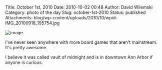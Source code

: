 Title: October 1st, 2010 
Date: 2010-10-02 00:48
Author: David Wilemski
Category: photo of the day
Slug: october-1st-2010
Status: published
Attachments: blog/wp-content/uploads/2010/10/wpid-IMG_20100918_195754.jpg

![image](http://oromis.davidwilemski.com/blog/wp-content/uploads/2010/10/wpid-IMG_20100918_195754.jpg)

I\'ve never seen anywhere with more board games that aren\'t mainstream.
It\'s pretty awesome.

I believe it was called vault of midnight and is in downtown Ann Arbor
if anyone is curious.  
